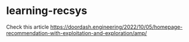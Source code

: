 # learning-recsys


Check this article
https://doordash.engineering/2022/10/05/homepage-recommendation-with-exploitation-and-exploration/amp/
